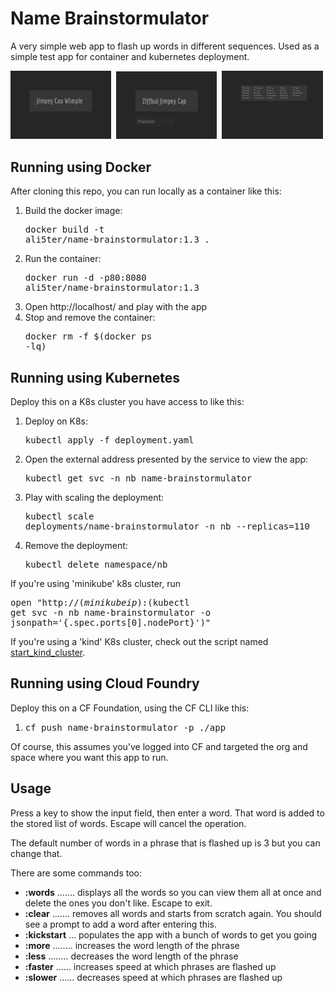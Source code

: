 Name Brainstormulator
=====================
A very simple web app to flash up words in different sequences. Used as a simple test app for container and kubernetes deployment.

<img src="https://raw.githubusercontent.com/ali5ter/name-brainstormulator/master/screenshots/brainstormulator-00.png" width="32%"/>&nbsp;
<img src="https://raw.githubusercontent.com/ali5ter/name-brainstormulator/master/screenshots/brainstormulator-01.png" width="32%"/>&nbsp;
<img src="https://raw.githubusercontent.com/ali5ter/name-brainstormulator/master/screenshots/brainstormulator-02.png" width="32%"/>&nbsp;

Running using Docker
--------------------
After cloning this repo, you can run locally as a container like this:
1. Build the docker image: <pre>docker build -t ali5ter/name-brainstormulator:1.3 .</pre>
2. Run the container: <pre>docker run -d -p80:8080 ali5ter/name-brainstormulator:1.3</pre>
3. Open http://localhost/ and play with the app
4. Stop and remove the container: <pre>docker rm -f $(docker ps -lq)</pre>

Running using Kubernetes
------------------------
Deploy this on a K8s cluster you have access to like this:
1. Deploy on K8s: <pre>kubectl apply -f deployment.yaml</pre>
2. Open the external address presented by the service to view the app: <pre>kubectl get svc -n nb name-brainstormulator</pre>
3. Play with scaling the deployment: <pre>kubectl scale deployments/name-brainstormulator -n nb --replicas=110</pre>
4. Remove the deployment: <pre>kubectl delete namespace/nb</pre>

If you're using 'minikube' k8s cluster, run <pre>open "http://$(minikube ip):$(kubectl get svc -n nb name-brainstormulator -o jsonpath='{.spec.ports[0].nodePort}')"</pre>

If you're using a 'kind' K8s cluster, check out the script named <a href="https://github.com/ali5ter/name-brainstormulator/blob/master/start_kind_cluster">start_kind_cluster</a>.

Running using Cloud Foundry
---------------------------
Deploy this on a CF Foundation, using the CF CLI like this:
1. <pre>cf push name-brainstormulator -p ./app</pre>
Of course, this assumes you've logged into CF and targeted the org and space where you want this app to run.

Usage
-----
Press a key to show the input field, then enter a word. That word is added to the stored list of words. Escape will cancel the operation.

The default number of words in a phrase that is flashed up is 3 but you can change that.

There are some commands too:
* **:words** ....... displays all the words so you can view them all at once and delete the ones you don't like. Escape to exit.
* **:clear** ....... removes all words and starts from scratch again. You should see a prompt to add a word after entering this.
* **:kickstart** ... populates the app with a bunch of words to get you going
* **:more** ........ increases the word length of the phrase
* **:less** ........ decreases the word length of the phrase
* **:faster** ...... increases speed at which phrases are flashed up
* **:slower** ...... decreases speed at which phrases are flashed up
